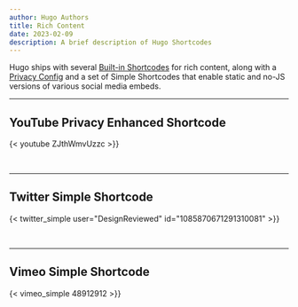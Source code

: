 ```yaml
---
author: Hugo Authors
title: Rich Content
date: 2023-02-09
description: A brief description of Hugo Shortcodes
---
```


Hugo ships with several [Built-in Shortcodes](https://gohugo.io/content-management/shortcodes/#use-hugos-built-in-shortcodes) for rich content, along with a [Privacy Config](https://gohugo.io/about/hugo-and-gdpr/) and a set of Simple Shortcodes that enable static and no-JS versions of various social media embeds.
<!--more-->
---

## YouTube Privacy Enhanced Shortcode

{< youtube ZJthWmvUzzc >}}

<br>

---

## Twitter Simple Shortcode

{< twitter_simple user="DesignReviewed" id="1085870671291310081" >}}

<br>

---

## Vimeo Simple Shortcode

{< vimeo_simple 48912912 >}}

